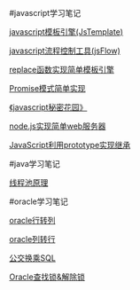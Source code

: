 #javascript学习笔记

[javascript模板引擎(JsTemplate)](https://github.com/hbyuan/jsTemplate)

[javascript流程控制工具(jsFlow)](https://github.com/hbyuan/jsFlow)

[replace函数实现简单模板引擎](https://github.com/hbyuan/study/tree/master/js/replaceAll)

[Promise模式简单实现](https://github.com/hbyuan/study/tree/master/js/promise)

[《javascript秘密花园》](http://bonsaiden.github.io/JavaScript-Garden/zh/)

[node.js实现简单web服务器](https://github.com/hbyuan/study/tree/master/js/nodejshttpserver)

[JavaScript利用prototype实现继承](https://github.com/hbyuan/study/tree/master/js/jsExtend)



#java学习笔记

[线程池原理](https://github.com/hbyuan/study/tree/master/java/threadpool)



#oracle学习笔记

[oracle行转列](https://github.com/hbyuan/study/tree/master/oracle/pivot)

[oracle列转行](https://github.com/hbyuan/study/tree/master/oracle/unpivot)

[公交换乘SQL](https://github.com/hbyuan/study/tree/master/oracle/busline)

[Oracle查找锁&解除锁](https://github.com/hbyuan/study/tree/master/oracle/findlockandkill)